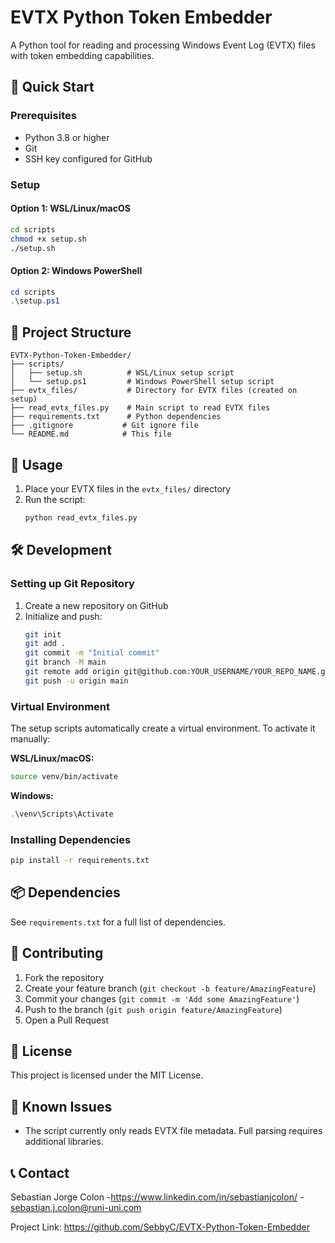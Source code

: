 # EVTX Python Token Embedder

A Python tool for reading and processing Windows Event Log (EVTX) files with token embedding capabilities.

## 🚀 Quick Start

### Prerequisites
- Python 3.8 or higher
- Git
- SSH key configured for GitHub

### Setup

#### Option 1: WSL/Linux/macOS
```bash
cd scripts
chmod +x setup.sh
./setup.sh
```

#### Option 2: Windows PowerShell
```powershell
cd scripts
.\setup.ps1
```

## 📁 Project Structure
```
EVTX-Python-Token-Embedder/
├── scripts/
│   ├── setup.sh          # WSL/Linux setup script
│   └── setup.ps1         # Windows PowerShell setup script
├── evtx_files/           # Directory for EVTX files (created on setup)
├── read_evtx_files.py    # Main script to read EVTX files
├── requirements.txt      # Python dependencies
├── .gitignore           # Git ignore file
└── README.md            # This file
```

## 🔧 Usage

1. Place your EVTX files in the `evtx_files/` directory
2. Run the script:
   ```bash
   python read_evtx_files.py
   ```

## 🛠️ Development

### Setting up Git Repository

1. Create a new repository on GitHub
2. Initialize and push:
   ```bash
   git init
   git add .
   git commit -m "Initial commit"
   git branch -M main
   git remote add origin git@github.com:YOUR_USERNAME/YOUR_REPO_NAME.git
   git push -u origin main
   ```

### Virtual Environment

The setup scripts automatically create a virtual environment. To activate it manually:

**WSL/Linux/macOS:**
```bash
source venv/bin/activate
```

**Windows:**
```powershell
.\venv\Scripts\Activate
```

### Installing Dependencies

```bash
pip install -r requirements.txt
```

## 📦 Dependencies

See `requirements.txt` for a full list of dependencies.

## 🤝 Contributing

1. Fork the repository
2. Create your feature branch (`git checkout -b feature/AmazingFeature`)
3. Commit your changes (`git commit -m 'Add some AmazingFeature'`)
4. Push to the branch (`git push origin feature/AmazingFeature`)
5. Open a Pull Request

## 📝 License

This project is licensed under the MIT License.

## 🐛 Known Issues

- The script currently only reads EVTX file metadata. Full parsing requires additional libraries.

## 📞 Contact

Sebastian Jorge Colon -https://www.linkedin.com/in/sebastianjcolon/ - sebastian.j.colon@runi-uni.com

Project Link: https://github.com/SebbyC/EVTX-Python-Token-Embedder
